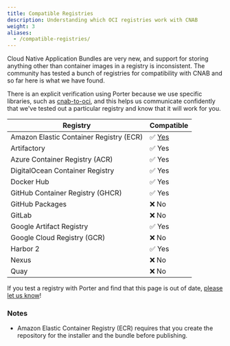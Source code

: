 ```yaml
---
title: Compatible Registries
description: Understanding which OCI registries work with CNAB
weight: 3
aliases:
  - /compatible-registries/
---
```


Cloud Native Application Bundles are very new, and support for storing anything
other than container images in a registry is inconsistent. The community has
tested a bunch of registries for compatibility with CNAB and so far here is what
we have found.

There is an explicit verification using Porter because we use specific libraries,
such as [cnab-to-oci], and this helps us communicate confidently that we've tested
out a particular registry and know that it will work for you.

| Registry                                | Compatible       |
| --------------------------------------- | ---------------- |
| Amazon Elastic Container Registry (ECR) | ✅ [Yes](#notes) |
| Artifactory                             | ✅ Yes           |
| Azure Container Registry (ACR)          | ✅ Yes           |
| DigitalOcean Container Registry         | ✅ Yes           |
| Docker Hub                              | ✅ Yes           |
| GitHub Container Registry (GHCR)        | ✅ Yes           |
| GitHub Packages                         | ❌ No            |
| GitLab                                  | ❌ No            |
| Google Artifact Registry                | ✅ Yes           |
| Google Cloud Registry (GCR)             | ❌ No            |
| Harbor 2                                | ✅ Yes           |
| Nexus                                   | ❌ No            |
| Quay                                    | ❌ No            |

If you test a registry with Porter and find that this page is out of date, [please
let us know](https://github.com/deislabs/porter/issues/new)!

### Notes

- Amazon Elastic Container Registry (ECR) requires that you create the repository for the installer and the bundle before publishing.

[cnab-to-oci]: https://github.com/cnabio/cnab-to-oci
[oci-spec]: https://github.com/opencontainers/distribution-spec/blob/master/spec.md
